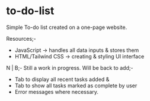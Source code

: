 # to-do-list


Simple To-do list created on a one-page website.

Resources;-
 + JavaScript -> handles all data inputs & stores them
 + HTML/Tailwind CSS -> creating & styling UI interface

N | B;- Still a work in progress. Will be back to add;-
  + Tab to display all recent tasks added &
  + Tab to show all tasks marked as complete by user
  + Error messages where necessary.
